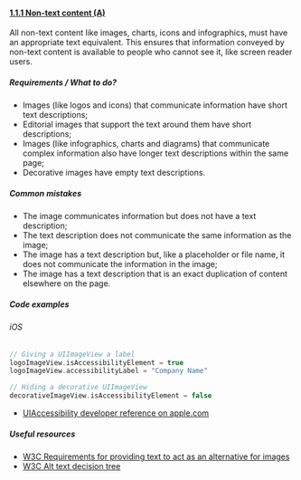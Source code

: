 #### [1.1.1 Non-text content (A)](https://www.w3.org/TR/UNDERSTANDING-WCAG20/text-equiv-all.html)

All non-text content like images, charts, icons and infographics, must have an appropriate text equivalent. This ensures that information conveyed by non-text content is available to people who cannot see it, like screen reader users.

##### Requirements / What to do?

*   Images (like logos and icons) that communicate information have short text descriptions;
*   Editorial images that support the text around them have short descriptions;
*   Images (like infographics, charts and diagrams) that communicate complex information also have longer text descriptions within the same page;
*   Decorative images have empty text descriptions.

##### Common mistakes

*   The image communicates information but does not have a text description;
*   The text description does not communicate the same information as the image;
*   The image has a text description but, like a placeholder or file name, it does not communicate the information in the image;
*   The image has a text description that is an exact duplication of content elsewhere on the page.

##### Code examples

###### iOS

```swift
// Giving a UIImageView a label
logoImageView.isAccessibilityElement = true
logoImageView.accessibilityLabel = "Company Name"

// Hiding a decorative UIImageView
decorativeImageView.isAccessibilityElement = false
```

* [UIAccessibility developer reference on apple.com](https://developer.apple.com/documentation/uikit/accessibility/uiaccessibility "developer.apple.com reference")

##### Useful resources

*   [W3C Requirements for providing text to act as an alternative for images](https://www.w3.org/TR/html51/semantics-embedded-content.html#alt-text)
*   [W3C Alt text decision tree](https://www.w3.org/WAI/tutorials/images/decision-tree/)
